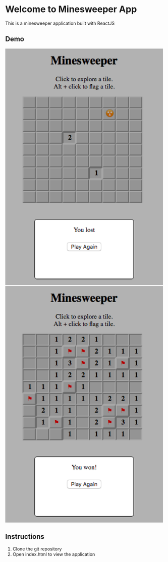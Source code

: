 # Welcome to Minesweeper App
This is a minesweeper application built with ReactJS
## Demo
<img src="./demo/lost.png" width="500">
<img src="./demo/won.png" width="500">

## Instructions
1. Clone the git repository
1. Open index.html to view the application
